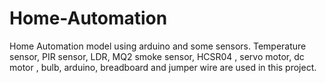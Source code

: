 # Home-Automation
Home Automation model using arduino and some sensors. Temperature sensor, PIR sensor, LDR, MQ2 smoke sensor, HCSR04 , servo motor, dc motor , bulb, arduino, breadboard and jumper wire are used in this project. 
